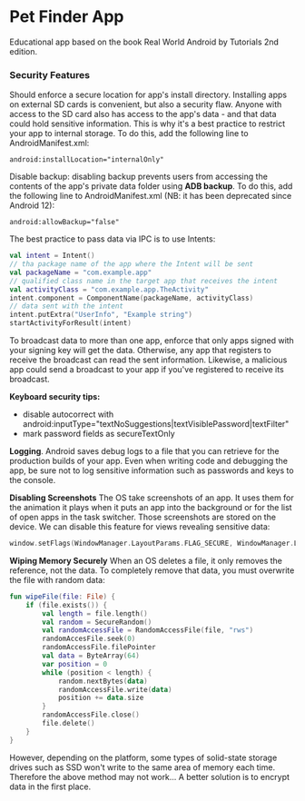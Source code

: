 # Pet Finder App

Educational app based on the book Real World Android by Tutorials 2nd edition.

### Security Features

Should enforce a secure location for app's install directory. Installing apps on external SD cards
is convenient, but also a security flaw. Anyone with access to the SD card also has access to the
app's data - and that data could hold sensitive information. This is why it's a best practice to
restrict your app to internal storage. To do this, add the following line to AndroidManifest.xml:

```text
android:installLocation="internalOnly"
```

Disable backup: disabling backup prevents users from accessing the contents of the app's private
data folder using **ADB backup**. To do this, add the following line to AndroidManifest.xml (NB:
it has been deprecated since Android 12):

```text
android:allowBackup="false"
```

The best practice to pass data via IPC is to use Intents:

```kotlin
val intent = Intent()
// tha package name of the app where the Intent will be sent
val packageName = "com.example.app"
// qualified class name in the target app that receives the intent
val activityClass = "com.example.app.TheActivity"
intent.component = ComponentName(packageName, activityClass)
// data sent with the intent
intent.putExtra("UserInfo", "Example string")
startActivityForResult(intent)
```

To broadcast data to more than one app, enforce that only apps signed with your signing key will get
the data. Otherwise, any app that registers to receive the broadcast can read the sent information.
Likewise, a malicious app could send a broadcast to your app if you've registered to receive its
broadcast.

**Keyboard security tips:**

- disable autocorrect with android:inputType="textNoSuggestions|textVisiblePassword|textFilter"
- mark password fields as secureTextOnly

**Logging**. Android saves debug logs to a file that you can retrieve for the production builds of
your app. Even when writing code and debugging the app, be sure not to log sensitive information
such as passwords and keys to the console.

**Disabling Screenshots**
The OS take screenshots of an app. It uses them for the animation it plays when it puts an app into
the background or for the list of open apps in the task switcher. Those screenshots are stored on
the device. We can disable this feature for views revealing sensitive data:

```kotlin
window.setFlags(WindowManager.LayoutParams.FLAG_SECURE, WindowManager.LayoutParams.FLAG_SECURE)
```

**Wiping Memory Securely**
When an OS deletes a file, it only removes the reference, not the data. To completely remove that
data, you must overwrite the file with random data:

```kotlin
fun wipeFile(file: File) {
    if (file.exists()) {
        val length = file.length()
        val random = SecureRandom()
        val randomAccessFile = RandomAccessFile(file, "rws")
        randomAccesFile.seek(0)
        randomAccessFile.filePointer
        val data = ByteArray(64)
        var position = 0
        while (position < length) {
            random.nextBytes(data)
            randomAccessFile.write(data)
            position += data.size
        }
        randomAccessFile.close()
        file.delete()
    }
}
```
However, depending on the platform, some types of solid-state storage drives such as SSD won't 
write to the same area of memory each time. Therefore the above method may not work... A better solution
is to encrypt data in the first place. 
